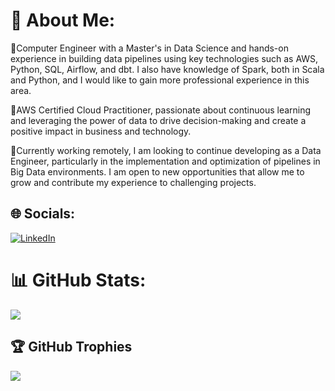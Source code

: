 # 💫 About Me:
📍Computer Engineer with a Master's in Data Science and hands-on experience in building data pipelines using key technologies such as AWS, Python, SQL, Airflow, and dbt. I also have knowledge of Spark, both in Scala and Python, and I would like to gain more professional experience in this area.

📍AWS Certified Cloud Practitioner, passionate about continuous learning and leveraging the power of data to drive decision-making and create a positive impact in business and technology.

📍Currently working remotely, I am looking to continue developing as a Data Engineer, particularly in the implementation and optimization of pipelines in Big Data environments. I am open to new opportunities that allow me to grow and contribute my experience to challenging projects.


## 🌐 Socials:
[![LinkedIn](https://img.shields.io/badge/LinkedIn-%230077B5.svg?logo=linkedin&logoColor=white)]([https://linkedin.com/in/jm-diaz-urraco](https://www.linkedin.com/in/jm-diaz-urraco/?locale=en_US)) 

# 📊 GitHub Stats:
![](https://github-readme-streak-stats.herokuapp.com/?user=jmdu99&theme=dark&hide_border=false)<br/>

## 🏆 GitHub Trophies
![](https://github-profile-trophy.vercel.app/?username=jmdu99&theme=radical&no-frame=false&no-bg=false&margin-w=4)

<!-- Proudly created with GPRM ( https://gprm.itsvg.in ) -->
